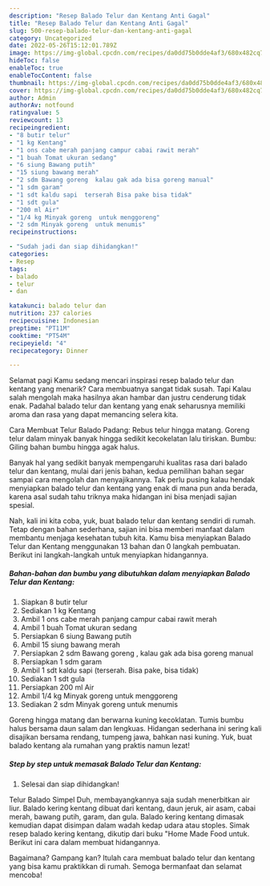 ```yaml
---
description: "Resep Balado Telur dan Kentang Anti Gagal"
title: "Resep Balado Telur dan Kentang Anti Gagal"
slug: 500-resep-balado-telur-dan-kentang-anti-gagal
category: Uncategorized
date: 2022-05-26T15:12:01.789Z
image: https://img-global.cpcdn.com/recipes/da0dd75b0dde4af3/680x482cq70/balado-telur-dan-kentang-foto-resep-utama.jpg
hideToc: false
enableToc: true
enableTocContent: false
thumbnail: https://img-global.cpcdn.com/recipes/da0dd75b0dde4af3/680x482cq70/balado-telur-dan-kentang-foto-resep-utama.jpg
cover: https://img-global.cpcdn.com/recipes/da0dd75b0dde4af3/680x482cq70/balado-telur-dan-kentang-foto-resep-utama.jpg
author: Admin
authorAv: notfound
ratingvalue: 5
reviewcount: 13
recipeingredient:
- "8 butir telur"
- "1 kg Kentang"
- "1 ons cabe merah panjang campur cabai rawit merah"
- "1 buah Tomat ukuran sedang"
- "6 siung Bawang putih"
- "15 siung bawang merah"
- "2 sdm Bawang goreng  kalau gak ada bisa goreng manual"
- "1 sdm garam"
- "1 sdt kaldu sapi  terserah Bisa pake bisa tidak"
- "1 sdt gula"
- "200 ml Air"
- "1/4 kg Minyak goreng  untuk menggoreng"
- "2 sdm Minyak goreng  untuk menumis"
recipeinstructions:

- "Sudah jadi dan siap dihidangkan!"
categories:
- Resep
tags:
- balado
- telur
- dan

katakunci: balado telur dan 
nutrition: 237 calories
recipecuisine: Indonesian
preptime: "PT11M"
cooktime: "PT54M"
recipeyield: "4"
recipecategory: Dinner

---
```



Selamat pagi Kamu sedang mencari inspirasi resep balado telur dan kentang yang menarik? Cara membuatnya sangat tidak susah. Tapi Kalau salah mengolah maka hasilnya akan hambar dan justru cenderung tidak enak. Padahal balado telur dan kentang yang enak seharusnya memiliki aroma dan rasa yang dapat memancing selera kita.


Cara Membuat Telur Balado Padang: Rebus telur hingga matang. Goreng telur dalam minyak banyak hingga sedikit kecokelatan lalu tiriskan. Bumbu: Giling bahan bumbu hingga agak halus.

Banyak hal yang sedikit banyak mempengaruhi kualitas rasa dari balado telur dan kentang, mulai dari jenis bahan, kedua pemilihan bahan segar sampai cara mengolah dan menyajikannya. Tak perlu pusing kalau hendak menyiapkan balado telur dan kentang yang enak di mana pun anda berada, karena asal sudah tahu triknya maka hidangan ini bisa menjadi sajian spesial.


Nah, kali ini kita coba, yuk, buat balado telur dan kentang sendiri di rumah. Tetap dengan bahan sederhana, sajian ini bisa memberi manfaat dalam membantu menjaga kesehatan tubuh kita. Kamu bisa menyiapkan Balado Telur dan Kentang menggunakan 13 bahan dan 0 langkah pembuatan. Berikut ini langkah-langkah untuk menyiapkan hidangannya.

<!--inarticleads1-->

##### Bahan-bahan dan bumbu yang dibutuhkan dalam menyiapkan Balado Telur dan Kentang:

1. Siapkan 8 butir telur
1. Sediakan 1 kg Kentang
1. Ambil 1 ons cabe merah panjang campur cabai rawit merah
1. Ambil 1 buah Tomat ukuran sedang
1. Persiapkan 6 siung Bawang putih
1. Ambil 15 siung bawang merah
1. Persiapkan 2 sdm Bawang goreng , kalau gak ada bisa goreng manual
1. Persiapkan 1 sdm garam
1. Ambil 1 sdt kaldu sapi  (terserah. Bisa pake, bisa tidak)
1. Sediakan 1 sdt gula
1. Persiapkan 200 ml Air
1. Ambil 1/4 kg Minyak goreng  untuk menggoreng
1. Sediakan 2 sdm Minyak goreng  untuk menumis


Goreng hingga matang dan berwarna kuning kecoklatan. Tumis bumbu halus bersama daun salam dan lengkuas. Hidangan sederhana ini sering kali disajikan bersama rendang, tumpeng jawa, bahkan nasi kuning. Yuk, buat balado kentang ala rumahan yang praktis namun lezat! 

<!--inarticleads2-->

##### Step by step untuk memasak Balado Telur dan Kentang:


1. Selesai dan siap dihidangkan!

Telur Balado Simpel Duh, membayangkannya saja sudah menerbitkan air liur. Balado kering kentang dibuat dari kentang, daun jeruk, air asam, cabai merah, bawang putih, garam, dan gula. Balado kering kentang dimasak kemudian dapat disimpan dalam wadah kedap udara atau stoples. Simak resep balado kering kentang, dikutip dari buku &#34;Home Made Food untuk. Berikut ini cara dalam membuat hidangannya. 

Bagaimana? Gampang kan? Itulah cara membuat balado telur dan kentang yang bisa kamu praktikkan di rumah. Semoga bermanfaat dan selamat mencoba!
